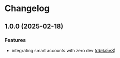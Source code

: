 # Changelog

## 1.0.0 (2025-02-18)


### Features

* integrating smart accounts with zero dev ([db6a5e8](https://github.com/0xPr0f/retroOS-arcade/commit/db6a5e89c2e899fc9fd6211aece3c5ac60bd244c))
